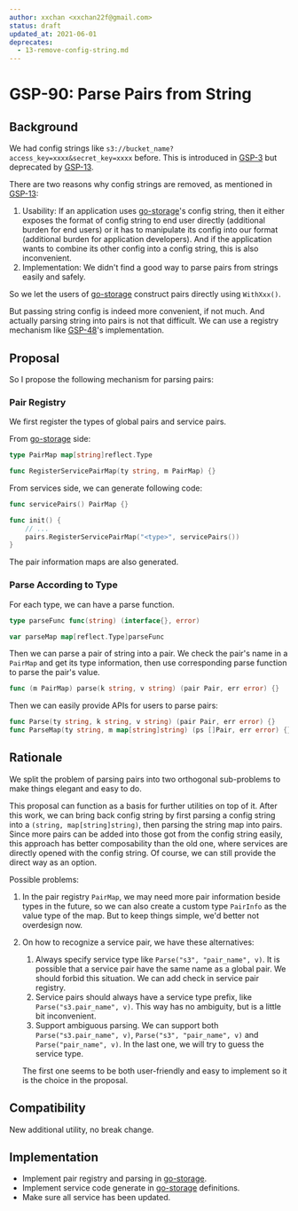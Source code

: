 ```yaml
---
author: xxchan <xxchan22f@gmail.com>
status: draft
updated_at: 2021-06-01
deprecates:
  - 13-remove-config-string.md
---
```


# GSP-90: Parse Pairs from String

## Background

We had config strings like `s3://bucket_name?access_key=xxxx&secret_key=xxxx` before. This is introduced in [GSP-3] but deprecated by [GSP-13].

There are two reasons why config strings are removed, as mentioned in [GSP-13]:

1. Usability: If an application uses [go-storage]'s config string, then it either exposes the format of config string to end user directly (additional burden for end users) or it has to manipulate its config into our format (additional burden for application developers). And if the application wants to combine its other config into a config string, this is also inconvenient.
2. Implementation: We didn't find a good way to parse pairs from strings easily and safely.

So we let the users of [go-storage] construct pairs directly using `WithXxx()`. 

But passing string config is indeed more convenient, if not much. And actually parsing string into pairs is not that difficult. We can use a registry mechanism like [GSP-48]'s implementation.

## Proposal

So I propose the following mechanism for parsing pairs:

### Pair Registry

We first register the types of global pairs and service pairs.

From [go-storage] side:

```go
type PairMap map[string]reflect.Type

func RegisterServicePairMap(ty string, m PairMap) {}
```

From services side, we can generate following code:

```go
func servicePairs() PairMap {}

func init() {
	// ...
	pairs.RegisterServicePairMap("<type>", servicePairs())
}
```

The pair information maps are also generated.

### Parse According to Type

For each type, we can have a parse function.

```go 
type parseFunc func(string) (interface{}, error)

var parseMap map[reflect.Type]parseFunc
```

Then we can parse a pair of string into a pair. We check the pair's name in a `PairMap` and get its type information, then use corresponding parse function to parse the pair's value.

```go
func (m PairMap) parse(k string, v string) (pair Pair, err error) {}
```

Then we can easily provide APIs for users to parse pairs:

```go 
func Parse(ty string, k string, v string) (pair Pair, err error) {}
func ParseMap(ty string, m map[string]string) (ps []Pair, err error) {}
```

## Rationale

We split the problem of parsing pairs into two orthogonal sub-problems to make things elegant and easy to do.

This proposal can function as a basis for further utilities on top of it. After this work, we can bring back config string by first parsing a config string into a `(string, map[string]string)`, then parsing the string map into pairs. Since more pairs can be added into those got from the config string easily, this approach has better composability than the old one, where services are directly opened with the config string. Of course, we can still provide the direct way as an option.

Possible problems:

1. In the pair registry `PairMap`, we may need more pair information beside types in the future, so we can also create a custom type `PairInfo` as the value type of the map. But to keep things simple, we'd better not overdesign now.
2. On how to recognize a service pair, we have these alternatives:
   1. Always specify service type like `Parse("s3", "pair_name", v)`. It is possible that a service pair have the same name as a global pair. We should forbid this situation. We can add check in service pair registry.
   2. Service pairs should always have a service type prefix, like `Parse("s3.pair_name", v)`. This way has no ambiguity, but is a little bit inconvenient.
   3. Support ambiguous parsing. We can support both `Parse("s3.pair_name", v)`, `Parse("s3", "pair_name", v)` and `Parse("pair_name", v)`. In the last one, we will try to guess the service type.
   
   The first one seems to be both user-friendly and easy to implement so it is the choice in the proposal.

## Compatibility

New additional utility, no break change.

## Implementation

- Implement pair registry and parsing in [go-storage].
- Implement service code generate in [go-storage] definitions.
- Make sure all service has been updated.


[GSP-3]: ./3-support-service-init-via-config-string.md
[GSP-13]: ./13-remove-config-string.md
[GSP-48]: ./48-service-registry.md
[go-storage]: https://github.com/beyondstorage/go-storage
